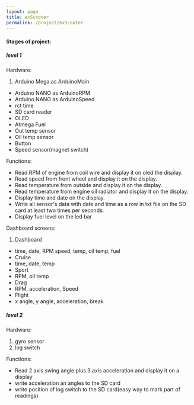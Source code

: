 ```yaml
---
layout: page
title: exScooter
permalink: /project/exScooter
---
```


#### Stages of project:  
##### level 1  
Hardware:  
1. Arduino Mega as ArduinoMain  
* Arduino NANO as ArduinoRPM
* Arduino NANO as ArduinoSpeed
* rct time  
* SD card reader
* OLED
* Atmega Fuel
* Out temp sensor
* Oil temp sensor
* Button  
* Speed sensor(magnet switch)

Functions:  

* Read RPM of engine from coil wire and display it on oled the display.  
* Read speed from front wheel and display it on the display.  
* Read temperature from outside and display it on the display.  
* Read temperature from engine oil radiator and display it on the display.  
* Display time and date on the display.  
* Write all sensor's data with date and time as a row in txt file on the SD card at least two times per seconds.
* Display fuel level on the led bar

Dashboard screens:
1. Dashboard
 * time, date, RPM speed, temp, oil temp, fuel
* Cruise
 * time, date, temp
* Sport
 * RPM, oil temp
* Drag
 * RPM, acceleration, Speed
* Flight
 * x angle, y angle, acceleration, break


##### level 2  
Hardware:  
1. gyro sensor
2. log switch

Functions:  
* Read 2 axis swing angle plus 3 axis acceleration and display it on a display
* write acceleration an angles to the SD card
* write position of log switch to the SD card(easy way to mark part of readings)
